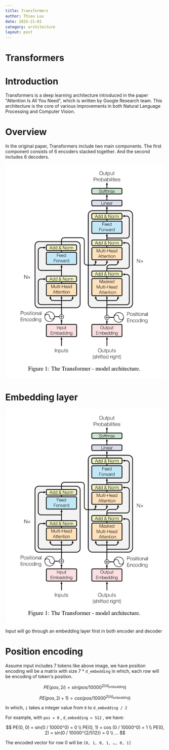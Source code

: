 ```yaml
---
title: Transformers
author: Thieu Luu
date: 2025-21-01
category: architecture
layout: post
---
```

# Transformers

# Introduction

Transformers is a deep learning architecture introduced in the paper "Attention Is All You Need", which is written by Google Research team. This architecture is the core of various improvements in both Natural Language Processing and Computer Vision.

# Overview

In the original paper, Transformers include two main components. The first component consists of 6 encoders stacked together. And the second includes 6 decoders.

![overview](../images/Transformers/overview.jpg)
# Embedding layer

![embedding_layer](../images/Transformers/overview.jpg)

Input will go through an embedding layer first in both encoder and decoder

# Position encoding

Assume input includes 7 tokens like above image, we have position encoding will be a matrix with size 7 * `d_embedding`  in which, each row will be encoding of token's position.

$$
PE(pos, 2i) = sin(pos / 10000^{2i/d_{embedding}}) 
$$

$$
PE(pos, 2i+1) = cos(pos/10000^{2i/d_{embedding}})
$$

 In which, `i` takes a integer value from `0` to `d_embedding / 2` 

For example, with `pos = 0` , `d_embedding = 512` , we have:

$$
PE(0, 0) = sin(0 / 10000^0) = 0 \\
PE(0, 1) = cos (0 / 10000^0) = 1 \\
PE(0, 2) = sin(0 / 10000^{2/512}) = 0 \\
...
$$

The encoded vector for row 0 will be `[0, 1, 0, 1, …, 0, 1]`
